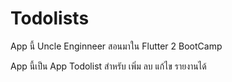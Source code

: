 # Todolists

App นี้ Uncle Enginneer สอนมาใน Flutter 2 BootCamp

App นี้เป็น App Todolist สำหรับ เพิ่ม ลบ แก้ไข รายงานได้

